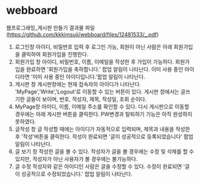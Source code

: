 # webboard

웹프로그래밍_게시판 만들기
결과물 파일 (https://github.com/kkkimsuji/webboard/files/12481533/_.pdf)

1. 로그인창
   아이디, 비밀번호 입력 후 로그인 가능, 회원이 아닌 사람은 아래 회원가입을 클릭하여 회원가입을 진행한다.
2. 회원가입 창
   아이디, 비밀번호, 이름, 이메일을 작성한 후 가입이 가능하다.
   회원가입을 완료하면 '회원가입을 축하합니다.' 팝업 알림이 나타난다.
   이미 사용 중인 아이디라면 '이미 사용 중인 아이디입니다.'팝업 알림이 나타난다. 
3. 게시판 창
   게시판창에는 현재 접속자의 아이디가 나타난다.
   'MyPage','Write','Logout'로 이동할 수 있는 버튼이 있다.
   게시판 창에서는 글쓰기한 글들이 보이며, 번호, 작성자, 제목, 작성일, 조회 순이다.
4. MyPage창
   아이디, 이름, 이메일 주소를 확인할 수 있다.
   다시 게시판으로 이동할 경우에는 아래 게시판 버튼을 클릭한다.
   PW변경과 탈퇴하기 기능은 아직 완성하지 못하였다.
5. 글작성 창
   글 작성할 때에는 아이디가 자동적으로 입력되며, 제목과 내용을 작성한 후 '작성'버튼을 클릭한다. 작성이 완료되면 '글이 성공적으로 등록되었습니다' 팝업 알림이 나타난다. 
6. 글 보기 창
   작성한 글을 볼 수 있다. 작성자가 글을 볼 경우에는 수정 및 삭제를 할 수 있지만, 작성자가 아닌 사용자가 볼 경우에는 불가능하다. 
7.  글 수정
   작성자와 같은 아이디인 사람은 글을 수정할 수 있다. 수정이 완료되면 '글이 성공적으로 수정되었습니다.' 팝업 알림이 나타난다.

